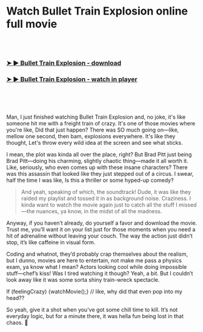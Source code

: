 <h1>Watch Bullet Train Explosion online full movie</h1>


<br><br>

<h3><a href="https://Gabes-renssabdifoo1984.github.io/ptnagvwmsz/">➤ ► Bullet Train Explosion - download</a></h3> 
<h3><a href="https://Gabes-renssabdifoo1984.github.io/ptnagvwmsz/">➤ ► Bullet Train Explosion - watch in player</a></h3>


<br><br><br>


Man, I just finished watching Bullet Train Explosion and, no joke, it's like someone hit me with a freight train of crazy. It's one of those movies where you're like, Did that just happen? There was SO much going on—like, mellow one second, then bam, explosions everywhere. It's like they thought, Let's throw every wild idea at the screen and see what sticks.

I mean, the plot was kinda all over the place, right? But Brad Pitt just being Brad Pitt—doing his charming, slightly chaotic thing—made it all worth it. Like, seriously, who even comes up with these insane characters? There was this assassin that looked like they just stepped out of a circus. I swear, half the time I was like, Is this a thriller or some hyped-up comedy?

> And yeah, speaking of which, the soundtrack! Dude, it was like they raided my playlist and tossed it in as background noise. Craziness. I kinda want to watch the movie again just to catch all the stuff I missed—the nuances, ya know, in the midst of all the madness.

Anyway, if you haven’t already, do yourself a favor and download the movie. Trust me, you’ll want it on your list just for those moments when you need a hit of adrenaline without leaving your couch. The way the action just didn’t stop, it’s like caffeine in visual form.

Coding and whatnot, they’d probably crap themselves about the realism, but I dunno, movies are here to entertain, not make me pass a physics exam, ya know what I mean? Actors looking cool while doing impossible stuff—chef’s kiss! Was I tired watching it though? Yeah, a bit. But I couldn’t look away like it was some sorta shiny train-wreck spectacle. 

If (feelingCrazy) {watchMovie();} // like, why did that even pop into my head??

So yeah, give it a shot when you've got some chill time to kill. It’s not everyday logic, but for a minute there, it was hella fun being lost in that chaos. 🤪
